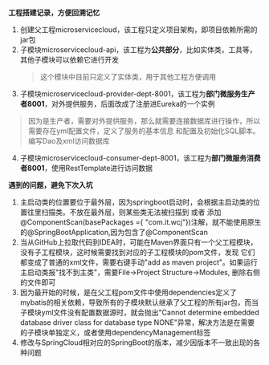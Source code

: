 **工程搭建记录，方便回溯记忆**
1. 创建父工程microservicecloud，该工程只定义项目架构，即项目依赖所需的jar包
2. 子模块microservicecloud-api，该工程为**公共部分**，比如实体类，工具等，其他子模块可以依赖它进行开发
   > 这个模块中目前只定义了实体类，用于其他工程方便调用
3. 子模块microservicecloud-provider-dept-8001，该工程为**部门微服务生产者8001**，对外提供服务，后面改成了注册进Eureka的一个实例
  > 因为是生产者，需要对外提供服务，那么就需要连接数据库进行操作，所以需要存在yml配置文件，定义了服务的基本信息
   和配置及初始化SQL脚本。编写Dao及xml访问数据库
4. 子模块microservicecloud-consumer-dept-8001，该工程为**部门微服务消费者8001**，使用RestTemplate进行访问数据

**遇到的问题，避免下次入坑**
1. 主启动类的位置要位于最外层，因为springboot启动时，会根据主启动类的位置往里扫描类。不放在最外层，则某些类无法被扫描到
或者 添加@ComponentScan(basePackages ={ "com.it.wcj"})注解，就不能使用原生的@SpringBootApplication,因为包含了@ComponentScan
2. 当从GitHub上拉取代码到IDEA时，可能在Maven界面只有一个父工程模块，没有子工程模块，这时候需要找到对应的子工程模块的pom文件，发现
它们都变成了普通的xml文件，需要右键手动"add as maven project"。如果运行主启动类报"找不到主类"，需要File->Project Structure->Modules,
删除右侧的文件即可
3. 因为最开始的时候，是在父工程pom文件中使用dependencies定义了mybatis的相关依赖，导致所有的子模块默认继承了父工程的所有jar包，而当子模块yml文件没有配置数据源时，就会抛出"Cannot determine embedded database driver class for database type NONE"异常，解决方法是在需要的子模块单独定义，或者使用dependencyManagement标签
4. 修改与SpringCloud相对应的SpringBoot的版本，减少因版本不一致出现的各种问题